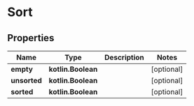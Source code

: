 
# Sort

## Properties
Name | Type | Description | Notes
------------ | ------------- | ------------- | -------------
**empty** | **kotlin.Boolean** |  |  [optional]
**unsorted** | **kotlin.Boolean** |  |  [optional]
**sorted** | **kotlin.Boolean** |  |  [optional]



